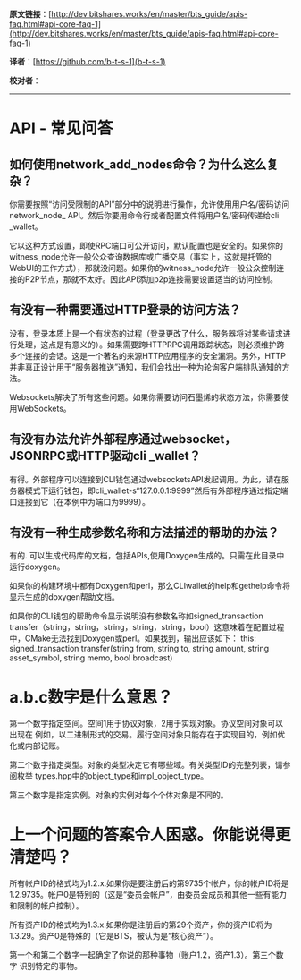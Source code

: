  **原文链接**：[http://dev.bitshares.works/en/master/bts_guide/apis-faq.html#api-core-faq-1](http://dev.bitshares.works/en/master/bts_guide/apis-faq.html#api-core-faq-1)
 
**译者**：[https://github.com/b-t-s-1](b-t-s-1)
 
**校对者**： 
 
---
# API - 常见问答

## 如何使用network_add_nodes命令？为什么这么复杂？

你需要按照“访问受限制的API”部分中的说明进行操作，允许使用用户名/密码访问network_node_ API。然后你要用命令行或者配置文件将用户名/密码传递给cli _wallet。

它以这种方式设置，即使RPC端口可公开访问，默认配置也是安全的。如果你的witness_node允许一般公众查询数据库或广播交易（事实上，这就是托管的WebUI的工作方式），那就没问题。如果你的witness\_node允许一般公众控制连接的P2P节点，那就不太好。因此API添加p2p连接需要设置适当的访问控制。  

## 有没有一种需要通过HTTP登录的访问方法？

没有，登录本质上是一个有状态的过程（登录更改了什么，服务器将对某些请求进行处理，这点是有意义的）。如果需要跨HTTPRPC调用跟踪状态，则必须维护跨多个连接的会话。这是一个著名的来源HTTP应用程序的安全漏洞。另外，HTTP并非真正设计用于“服务器推送”通知，我们会找出一种为轮询客户端排队通知的方法。

Websockets解决了所有这些问题。如果你需要访问石墨烯的状态方法，你需要使用WebSockets。
 
## 有没有办法允许外部程序通过websocket，JSONRPC或HTTP驱动cli _wallet？

有得。外部程序可以连接到CLI钱包通过websocketsAPI发起调用。为此，请在服务器模式下运行钱包，即cli_wallet-s“127.0.0.1:9999”然后有外部程序通过指定端口连接到它（在本例中为端口为9999）。

## 有没有一种生成参数名称和方法描述的帮助的办法？

有的. 可以生成代码库的文档，包括APIs,使用Doxygen生成的。只需在此目录中运行doxygen。

如果你的构建环境中都有Doxygen和perl，那么CLIwallet的help和gethelp命令将显示生成的doxygen帮助文档。

如果你的CLI钱包的帮助命令显示说明没有参数名称如signed_transaction transfer（string，string，string，string，string，bool）这意味着在配置过程中，CMake无法找到Doxygen或perl。如果找到，输出应该如下：
this: signed\_transaction transfer(string from, string to, string amount, string asset\_symbol, string memo, bool broadcast)
 

# a.b.c数字是什么意思？

第一个数字指定空间。空间1用于协议对象，2用于实现对象。协议空间对象可以出现在
例如，以二进制形式的交易。履行空间对象只能存在于实现目的，例如优化或内部记账。

第二个数字指定类型。对象的类型决定它有哪些域。有关类型ID的完整列表，请参阅枚举
types.hpp中的object_type和impl_object_type。

第三个数字是指定实例。对象的实例对每个个体对象是不同的。

# 上一个问题的答案令人困惑。你能说得更清楚吗？

所有帐户ID的格式均为1.2.x.如果你是要注册后的第9735个帐户，你的帐户ID将是1.2.9735。帐户0是特别的（这是“委员会帐户”，由委员会成员和其他一些有能力和限制的帐户控制）。

所有资产ID的格式均为1.3.x.如果你是注册后的第29个资产，你的资产ID将为1.3.29。资产0是特殊的（它是BTS，被认为是“核心资产”）。

第一个和第二个数字一起确定了你说的那种事物（账户1.2，资产1.3）。第三个数字
识别特定的事物。